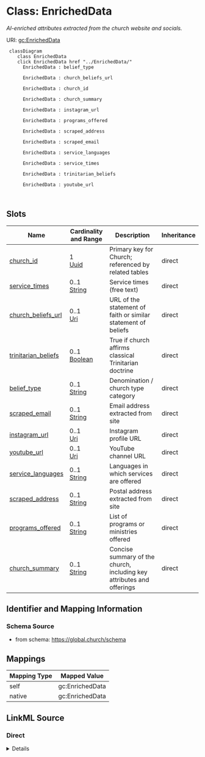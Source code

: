

# Class: EnrichedData 


_AI-enriched attributes extracted from the church website and socials._





URI: [gc:EnrichedData](https://global.church/schema/EnrichedData)





```mermaid
 classDiagram
    class EnrichedData
    click EnrichedData href "../EnrichedData/"
      EnrichedData : belief_type
        
      EnrichedData : church_beliefs_url
        
      EnrichedData : church_id
        
      EnrichedData : church_summary
        
      EnrichedData : instagram_url
        
      EnrichedData : programs_offered
        
      EnrichedData : scraped_address
        
      EnrichedData : scraped_email
        
      EnrichedData : service_languages
        
      EnrichedData : service_times
        
      EnrichedData : trinitarian_beliefs
        
      EnrichedData : youtube_url
        
      
```




<!-- no inheritance hierarchy -->


## Slots

| Name | Cardinality and Range | Description | Inheritance |
| ---  | --- | --- | --- |
| [church_id](church_id.md) | 1 <br/> [Uuid](Uuid.md) | Primary key for Church; referenced by related tables | direct |
| [service_times](service_times.md) | 0..1 <br/> [String](String.md) | Service times (free text) | direct |
| [church_beliefs_url](church_beliefs_url.md) | 0..1 <br/> [Uri](Uri.md) | URL of the statement of faith or similar statement of beliefs | direct |
| [trinitarian_beliefs](trinitarian_beliefs.md) | 0..1 <br/> [Boolean](Boolean.md) | True if church affirms classical Trinitarian doctrine | direct |
| [belief_type](belief_type.md) | 0..1 <br/> [String](String.md) | Denomination / church type category | direct |
| [scraped_email](scraped_email.md) | 0..1 <br/> [String](String.md) | Email address extracted from site | direct |
| [instagram_url](instagram_url.md) | 0..1 <br/> [Uri](Uri.md) | Instagram profile URL | direct |
| [youtube_url](youtube_url.md) | 0..1 <br/> [Uri](Uri.md) | YouTube channel URL | direct |
| [service_languages](service_languages.md) | 0..1 <br/> [String](String.md) | Languages in which services are offered | direct |
| [scraped_address](scraped_address.md) | 0..1 <br/> [String](String.md) | Postal address extracted from site | direct |
| [programs_offered](programs_offered.md) | 0..1 <br/> [String](String.md) | List of programs or ministries offered | direct |
| [church_summary](church_summary.md) | 0..1 <br/> [String](String.md) | Concise summary of the church, including key attributes and offerings | direct |










## Identifier and Mapping Information






### Schema Source


* from schema: https://global.church/schema




## Mappings

| Mapping Type | Mapped Value |
| ---  | ---  |
| self | gc:EnrichedData |
| native | gc:EnrichedData |






## LinkML Source

<!-- TODO: investigate https://stackoverflow.com/questions/37606292/how-to-create-tabbed-code-blocks-in-mkdocs-or-sphinx -->

### Direct

<details>
```yaml
name: EnrichedData
description: AI-enriched attributes extracted from the church website and socials.
from_schema: https://global.church/schema
slots:
- church_id
- service_times
- church_beliefs_url
- trinitarian_beliefs
- belief_type
- scraped_email
- instagram_url
- youtube_url
- service_languages
- scraped_address
- programs_offered
- church_summary

```
</details>

### Induced

<details>
```yaml
name: EnrichedData
description: AI-enriched attributes extracted from the church website and socials.
from_schema: https://global.church/schema
attributes:
  church_id:
    name: church_id
    description: Primary key for Church; referenced by related tables.
    from_schema: https://global.church/schema
    rank: 1000
    identifier: true
    alias: church_id
    owner: EnrichedData
    domain_of:
    - Church
    - ChurchWebsite
    - EnrichedData
    range: uuid
    required: true
  service_times:
    name: service_times
    description: Service times (free text).
    from_schema: https://global.church/schema
    rank: 1000
    alias: service_times
    owner: EnrichedData
    domain_of:
    - EnrichedData
    range: string
  church_beliefs_url:
    name: church_beliefs_url
    description: URL of the statement of faith or similar statement of beliefs.
    from_schema: https://global.church/schema
    rank: 1000
    alias: church_beliefs_url
    owner: EnrichedData
    domain_of:
    - EnrichedData
    range: uri
  trinitarian_beliefs:
    name: trinitarian_beliefs
    description: True if church affirms classical Trinitarian doctrine.
    from_schema: https://global.church/schema
    rank: 1000
    alias: trinitarian_beliefs
    owner: EnrichedData
    domain_of:
    - EnrichedData
    range: boolean
  belief_type:
    name: belief_type
    description: Denomination / church type category.
    from_schema: https://global.church/schema
    rank: 1000
    alias: belief_type
    owner: EnrichedData
    domain_of:
    - EnrichedData
    range: string
  scraped_email:
    name: scraped_email
    description: Email address extracted from site.
    from_schema: https://global.church/schema
    exact_mappings:
    - schema:email
    rank: 1000
    alias: scraped_email
    owner: EnrichedData
    domain_of:
    - EnrichedData
    range: string
  instagram_url:
    name: instagram_url
    description: Instagram profile URL.
    from_schema: https://global.church/schema
    exact_mappings:
    - schema:sameAs
    rank: 1000
    alias: instagram_url
    owner: EnrichedData
    domain_of:
    - EnrichedData
    range: uri
  youtube_url:
    name: youtube_url
    description: YouTube channel URL.
    from_schema: https://global.church/schema
    exact_mappings:
    - schema:sameAs
    rank: 1000
    alias: youtube_url
    owner: EnrichedData
    domain_of:
    - EnrichedData
    range: uri
  service_languages:
    name: service_languages
    description: Languages in which services are offered.
    from_schema: https://global.church/schema
    exact_mappings:
    - schema:inLanguage
    rank: 1000
    alias: service_languages
    owner: EnrichedData
    domain_of:
    - EnrichedData
    range: string
  scraped_address:
    name: scraped_address
    description: Postal address extracted from site.
    from_schema: https://global.church/schema
    exact_mappings:
    - schema:address
    rank: 1000
    alias: scraped_address
    owner: EnrichedData
    domain_of:
    - EnrichedData
    range: string
  programs_offered:
    name: programs_offered
    description: List of programs or ministries offered.
    from_schema: https://global.church/schema
    exact_mappings:
    - schema:service
    rank: 1000
    alias: programs_offered
    owner: EnrichedData
    domain_of:
    - EnrichedData
    range: string
  church_summary:
    name: church_summary
    description: Concise summary of the church, including key attributes and offerings.
    from_schema: https://global.church/schema
    rank: 1000
    alias: church_summary
    owner: EnrichedData
    domain_of:
    - EnrichedData
    range: string

```
</details>